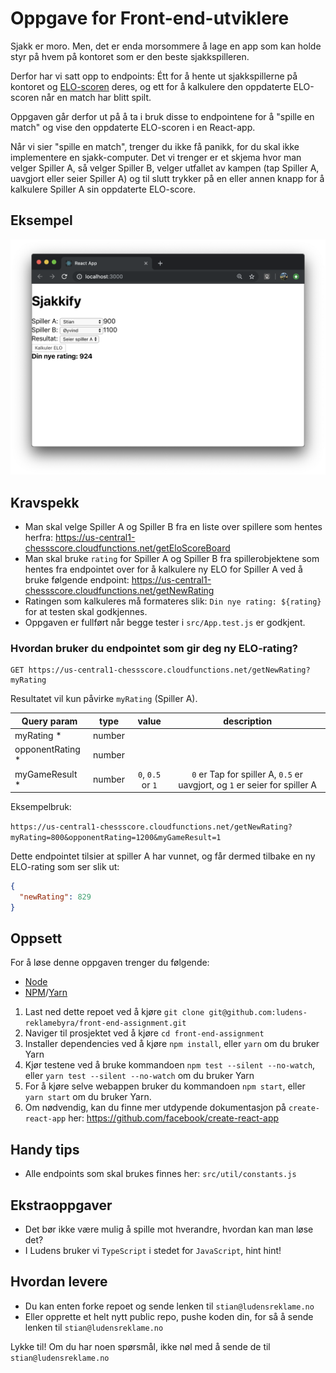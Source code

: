 # Oppgave for Front-end-utviklere

Sjakk er moro. Men, det er enda morsommere å lage en app som kan holde styr på hvem på kontoret som er den beste sjakkspilleren.

Derfor har vi satt opp to endpoints: Étt for å hente ut sjakkspillerne på kontoret og [ELO-scoren](https://en.wikipedia.org/wiki/Elo_rating_system) deres, og ett for å kalkulere den oppdaterte ELO-scoren når en match har blitt spilt.

Oppgaven går derfor ut på å ta i bruk disse to endpointene for å "spille en match" og vise den oppdaterte ELO-scoren i en React-app.

Når vi sier "spille en match", trenger du ikke få panikk, for du skal ikke implementere en sjakk-computer. Det vi trenger er et skjema hvor man velger Spiller A, så velger Spiller B, velger utfallet av kampen (tap Spiller A, uavgjort eller seier Spiller A) og til slutt trykker på en eller annen knapp for å kalkulere Spiller A sin oppdaterte ELO-score.

## Eksempel

![Eksempel](example.png)

## Kravspekk

- Man skal velge Spiller A og Spiller B fra en liste over spillere som hentes herfra: https://us-central1-chessscore.cloudfunctions.net/getEloScoreBoard
- Man skal bruke `rating` for Spiller A og Spiller B fra spillerobjektene som hentes fra endpointet over for å kalkulere ny ELO for Spiller A ved å bruke følgende endpoint: https://us-central1-chessscore.cloudfunctions.net/getNewRating
- Ratingen som kalkuleres må formateres slik: `Din nye rating: ${rating}` for at testen skal godkjennes.
- Oppgaven er fullført når begge tester i `src/App.test.js` er godkjent.

### Hvordan bruker du endpointet som gir deg ny ELO-rating?

```
GET https://us-central1-chessscore.cloudfunctions.net/getNewRating?myRating
```

Resultatet vil kun påvirke `myRating` (Spiller A).

| Query param       |  type  |       value       |                                description                                 |
| ----------------- | :----: | :---------------: | :------------------------------------------------------------------------: |
| myRating \*       | number |                   |                                                                            |
| opponentRating \* | number |                   |                                                                            |
| myGameResult \*   | number | `0`, `0.5` or `1` | `0` er Tap for spiller A, `0.5` er uavgjort, og `1` er seier for spiller A |

Eksempelbruk:

`https://us-central1-chessscore.cloudfunctions.net/getNewRating?myRating=800&opponentRating=1200&myGameResult=1`

Dette endpointet tilsier at spiller A har vunnet, og får dermed tilbake en ny ELO-rating som ser slik ut:

```json
{
  "newRating": 829
}
```

## Oppsett

For å løse denne oppgaven trenger du følgende:

- [Node](https://nodejs.org/en/)
- [NPM](https://docs.npmjs.com/getting-started/)/[Yarn](https://yarnpkg.com/en/docs/getting-started)

1. Last ned dette repoet ved å kjøre `git clone git@github.com:ludens-reklamebyra/front-end-assignment.git`
2. Naviger til prosjektet ved å kjøre `cd front-end-assignment`
3. Installer dependencies ved å kjøre `npm install`, eller `yarn` om du bruker Yarn
4. Kjør testene ved å bruke kommandoen `npm test --silent --no-watch`, eller `yarn test --silent --no-watch` om du bruker Yarn
5. For å kjøre selve webappen bruker du kommandoen `npm start`, eller `yarn start` om du bruker Yarn.
6. Om nødvendig, kan du finne mer utdypende dokumentasjon på `create-react-app` her: https://github.com/facebook/create-react-app

## Handy tips

- Alle endpoints som skal brukes finnes her: `src/util/constants.js`

## Ekstraoppgaver

- Det bør ikke være mulig å spille mot hverandre, hvordan kan man løse det?
- I Ludens bruker vi `TypeScript` i stedet for `JavaScript`, hint hint!

## Hvordan levere

- Du kan enten forke repoet og sende lenken til `stian@ludensreklame.no`
- Eller opprette et helt nytt public repo, pushe koden din, for så å sende lenken til `stian@ludensreklame.no`

Lykke til! Om du har noen spørsmål, ikke nøl med å sende de til `stian@ludensreklame.no`
